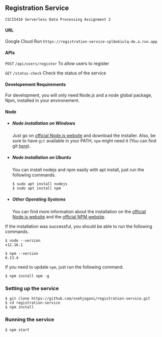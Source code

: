 ## Registration Service
    CSCI5410 Serverless Data Processing Assignment 2

#### URL

Google Cloud Run `https://registration-service-cplbokiulq-de.a.run.app`

#### APIs

`POST` `/api/users/register` To allow users to register

`GET` `/status-check` Check the status of the service

#### Developement Requirements

For development, you will only need Node.js and a node global package, Npm, installed in your environement.

#### Node
- ##### Node installation on Windows

  Just go on [official Node.js website](https://nodejs.org/) and download the installer.
Also, be sure to have `git` available in your PATH, `npm` might need it (You can find git [here](https://git-scm.com/)).

- ##### Node installation on Ubuntu

  You can install nodejs and npm easily with apt install, just run the following commands.

      $ sudo apt install nodejs
      $ sudo apt install npm

- ##### Other Operating Systems
  You can find more information about the installation on the [official Node.js website](https://nodejs.org/) and the [official NPM website](https://npmjs.org/).

If the installation was successful, you should be able to run the following commands.

    $ node --version
    v12.16.1

    $ npm --version
    6.13.4

If you need to update `npm`, just run the following command.

    $ npm install npm -g


### Setting up the service

    $ git clone https://github.com/snehjogani/registration-service.git
    $ cd registration-service
    $ npm install

### Running the service

    $ npm start
